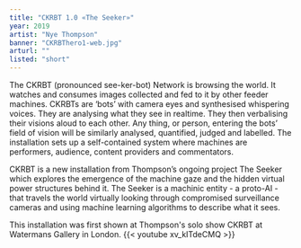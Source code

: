 ```yaml
---
title: "CKRBT 1.0 «The Seeker»"
year: 2019
artist: "Nye Thompson"
banner: "CKRBThero1-web.jpg"
arturl: ""
listed: "short"
---
```


The CKRBT (pronounced see-ker-bot) Network is browsing the world. It watches and consumes images collected and fed to it by other feeder machines. CKRBTs are ‘bots’ with camera eyes and synthesised whispering voices. They are analysing what they see in realtime. They then verbalising their visions aloud to each other. Any thing, or person, entering the bots’ field of vision will be similarly analysed, quantified, judged and labelled. The installation sets up a self-contained system where machines are performers, audience, content providers and commentators.

CKRBT is a new installation from Thompson’s ongoing project The Seeker which explores the emergence of the machine gaze and the hidden virtual power structures behind it. The Seeker is a machinic entity - a proto-AI - that travels the world virtually looking through compromised surveillance cameras and using machine learning algorithms to describe what it sees.

This installation was first shown at Thompson's solo show CKRBT at Watermans Gallery in London.
{{< youtube xv_kITdeCMQ >}}
